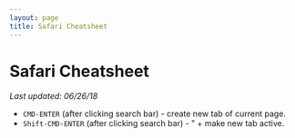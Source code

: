 ```yaml
---
layout: page
title: Safari Cheatsheet
---
```


# Safari Cheatsheet

_Last updated: 06/26/18_

* `CMD-ENTER` (after clicking search bar) - create new tab of current page.
* `Shift-CMD-ENTER` (after clicking search bar) - " + make new tab active.
